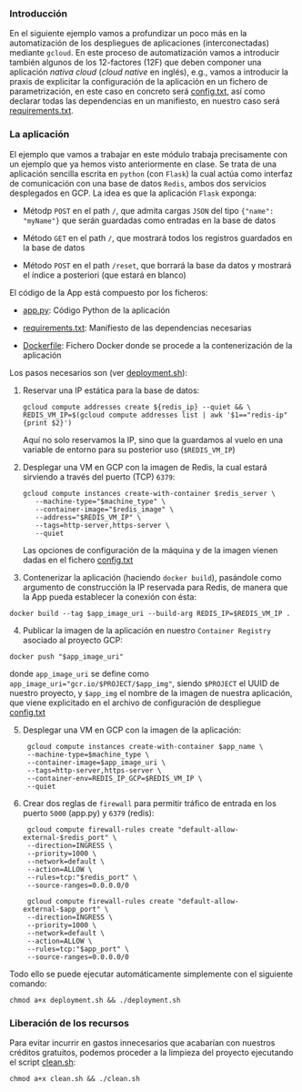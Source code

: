 ### Introducción

En el siguiente ejemplo vamos a profundizar un poco más en la automatización de los
despliegues de aplicaciones (interconectadas) mediante `gcloud`. En este proceso de
automatización vamos a introducir también algunos de los 12-factores (12F) que deben
componer una aplicación *nativa cloud* (*cloud native* en inglés), e.g., 
vamos a introducir la praxis de explicitar la configuración de la aplicación en un
fichero de parametrización, en este caso en concreto será [config.txt](config.txt), 
así como declarar todas las dependencias en un manifiesto, en nuestro caso será
[requirements.txt](requirements.txt). 


### La aplicación

El ejemplo que vamos a trabajar en este módulo trabaja precisamente con un ejemplo
que ya hemos visto anteriormente en clase. Se trata de una aplicación sencilla escrita
en `python` (con `Flask`) la cual actúa como interfaz de comunicación con una 
base de datos `Redis`, ambos dos servicios desplegados en GCP. La idea es que la
aplicación `Flask` exponga:

- Métodp `POST` en el path `/`, que admita cargas `JSON` del tipo `{"name": "myName"}`
  que serán guardadas como entradas en la base de datos
    
- Método `GET` en el path `/`, que mostrará todos los registros guardados en la base
  de datos
    
- Método `POST` en el path `/reset`, que borrará la base da datos y mostrará 
  el índice a posteriori (que estará en blanco)
  

El código de la App está compuesto por los ficheros:

- [app.py](app.py): Código Python de la aplicación

- [requirements.txt](requirements.txt): Manifiesto de las dependencias necesarias

- [Dockerfile](Dockerfile): Fichero Docker donde se procede a la contenerización de la aplicación

Los pasos necesarios son (ver [deployment.sh](deployment.sh)):

1. Reservar una IP estática para la base de datos:
   
   ```shell
   gcloud compute addresses create ${redis_ip} --quiet && \
   REDIS_VM_IP=$(gcloud compute addresses list | awk '$1=="redis-ip" {print $2}')
   ```
   
   Aquí no solo reservamos la IP, sino que la guardamos al vuelo en una variable de entorno
   para su posterior uso (`$REDIS_VM_IP`)

2. Desplegar una VM en GCP con la imagen de Redis, la cual estará sirviendo a través del puerto
  (TCP) `6379`:
   
   ```shell
   gcloud compute instances create-with-container $redis_server \
      --machine-type="$machine_type" \
      --container-image="$redis_image" \
      --address="$REDIS_VM_IP" \
      --tags=http-server,https-server \
      --quiet
   ```
   Las opciones de configuración de la máquina y de la imagen vienen dadas en el fichero
   [config.txt](config.txt)
   
3. Contenerizar la aplicación (haciendo `docker build`), pasándole como argumento de construcción
  la IP reservada para Redis, de manera que la App pueda establecer la conexión con ésta:
  ```shell
  docker build --tag $app_image_uri --build-arg REDIS_IP=$REDIS_VM_IP .
  ```

4. Publicar la imagen de la aplicación en nuestro `Container Registry` asociado al proyecto GCP:
  ```shell
  docker push "$app_image_uri"
  ```
  donde `app_image_uri` se define como `app_image_uri="gcr.io/$PROJECT/$app_img"`, siendo
  `$PROJECT` el UUID de nuestro proyecto, y `$app_img` el nombre de la imagen de nuestra
  aplicación, que viene explicitado en el archivo de configuración de despliegue [config.txt](config.txt)

5. Desplegar una VM en GCP con la imagen de la aplicación:
   ```shell
    gcloud compute instances create-with-container $app_name \
    --machine-type=$machine_type \
    --container-image=$app_image_uri \
    --tags=http-server,https-server \
    --container-env=REDIS_IP_GCP=$REDIS_VM_IP \
    --quiet
   ```

6. Crear dos reglas de `firewall` para permitir tráfico de entrada en los puerto `5000` (app.py)
  y `6379` (redis):
   ```shell
    gcloud compute firewall-rules create "default-allow-external-$redis_port" \
    --direction=INGRESS \
    --priority=1000 \
    --network=default \
    --action=ALLOW \
    --rules=tcp:"$redis_port" \
    --source-ranges=0.0.0.0/0

    gcloud compute firewall-rules create "default-allow-external-$app_port" \
    --direction=INGRESS \
    --priority=1000 \
    --network=default \
    --action=ALLOW \
    --rules=tcp:"$app_port" \
    --source-ranges=0.0.0.0/0
   ```
  
Todo ello se puede ejecutar automáticamente simplemente con el siguiente comando:
```shell
chmod a+x deployment.sh && ./deployment.sh
```

### Liberación de los recursos 
Para evitar incurrir en gastos innecesarios que acabarían con nuestros créditos
gratuitos, podemos proceder a la limpieza del proyecto ejecutando el script [clean.sh](clean-all.sh):

```shell
chmod a+x clean.sh && ./clean.sh
```
